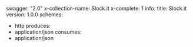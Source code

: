 swagger: "2.0"
x-collection-name: Slock.it
x-complete: 1
info:
  title: Slock.it
  version: 1.0.0
schemes:
- http
produces:
- application/json
consumes:
- application/json